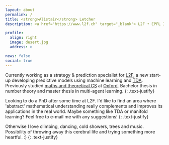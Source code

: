 ```yaml
---
layout: about
permalink: /
title: <strong>Alistair</strong> Letcher
description: <a href="https://www.l2f.ch" target="_blank"> L2F • EPFL Innovation Park • Lausanne, Switzerland</a>

profile:
  align: right
  image: desert.jpg
  address: >

news: false
social: true
---
```


Currently working as a strategy & prediction specialist for <a href="https://www.l2f.ch" target="blank">L2F</a>, a new start-up developing predictive models using machine learning and <a href="https://en.wikipedia.org/wiki/Topological_data_analysis" target="blank">TDA</a>. Previously studied <a href="https://www.maths.ox.ac.uk/members/students/postgraduate-courses/msc-mfocs" target="blank">maths and theoretical CS</a> at <a href="https://www.ox.ac.uk" target="blank">Oxford</a>. Bachelor thesis in number theory and master thesis in multi-agent learning.
{: .text-justify}

Looking to do a PhD after some time at L2F. I'd like to find an area where 'abstract' mathematical understanding really complements and improves its applications in the real world. Maybe something like TDA or manifold learning? Feel free to e-mail me with any suggestions!
{: .text-justify}

Otherwise I love climbing, dancing, cold showers, trees and music. Possibility of throwing away this cerebral life and trying something more heartful. :)
{: .text-justify}
